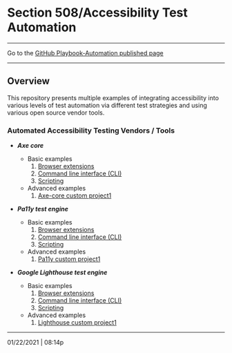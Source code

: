 # Section 508/Accessibility Test Automation

<hr>

Go to the [GitHub Playbook-Automation published page](https://akingkci.github.io/Dev-Automation/)

<hr>

## Overview
This repository presents multiple examples of integrating accessibility into various levels of test automation via different test strategies and using various open source vendor tools.

### Automated Accessibility Testing Vendors / Tools

  * ***Axe core***
    * Basic examples
        1. [Browser extensions](https://github.com/akingkci/Dev-Automation/tree/master/examples/axe-core/axe-basic-browser-ext)
        2. [Command line interface (CLI)](https://github.com/akingkci/Dev-Automation/tree/master/examples/axe-core/axe-basic-cli)
        3. [Scripting](https://github.com/akingkci/Dev-Automation/tree/master/examples/axe-core/axe-basic-scripts)
    * Advanced examples
        1. [Axe-core custom project1](https://github.com/akingkci/Dev-Automation/tree/master/examples/axe-core/axe-advanced-project1)
    
  * ***Pa11y test engine***
    * Basic examples
        1. [Browser extensions](https://github.com/akingkci/Dev-Automation/tree/master/examples/pa11y/pa11y-basic-browser-ext)
        2. [Command line interface (CLI)](https://github.com/akingkci/Dev-Automation/tree/master/examples/pa11y/pa11y-basic-cli)
        3. [Scripting](https://github.com/akingkci/Dev-Automation/tree/master/examples/pa11y/pa11y-basic-scripts)
    * Advanced examples
        1. [Pa11y custom project1](https://github.com/akingkci/Dev-Automation/tree/master/examples/pa11y/pa11y-advanced-project1)
    
  * ***Google Lighthouse test engine***
    * Basic examples
        1. [Browser extensions](https://github.com/akingkci/Dev-Automation/tree/master/examples/lighthouse/lh-basic-browser-ext)
        2. [Command line interface (CLI)](https://github.com/akingkci/Dev-Automation/tree/master/examples/lighthouse/lh-basic-cli)
        3. [Scripting](https://github.com/akingkci/Dev-Automation/tree/master/examples/lighthouse/lh-basic-scripts)
    * Advanced examples
        1. [Lighthouse custom project1](https://github.com/akingkci/Dev-Automation/tree/master/examples/lighthouse/lh-advanced-project1)
        
    

<hr>

01/22/2021 | 08:14p

